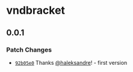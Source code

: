 # vndbracket

## 0.0.1

### Patch Changes

- [`92b05e0`](https://github.com/haleksandre/test-tauri/commit/92b05e0802e2ad1324164adb1b4664bd2d78cf61) Thanks [@haleksandre](https://github.com/haleksandre)! - first version
